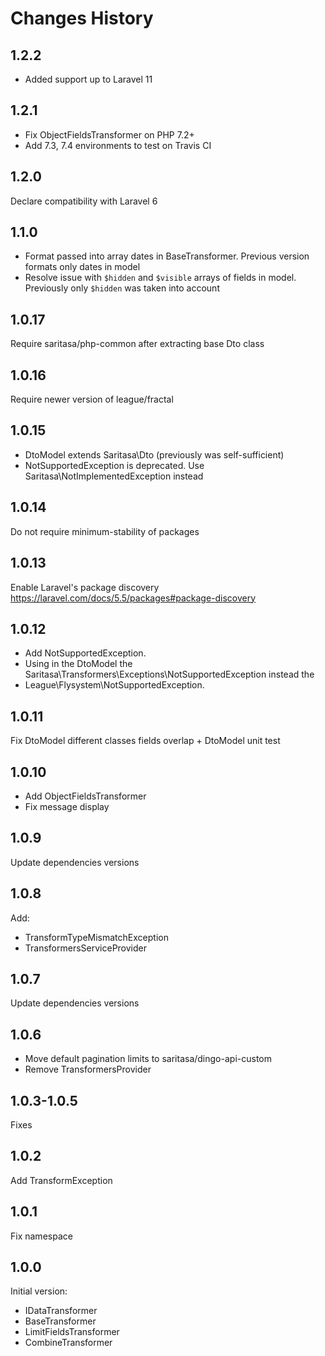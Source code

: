 # Changes History

1.2.2
------
- Added support up to Laravel 11

1.2.1
------
- Fix ObjectFieldsTransformer on PHP 7.2+
- Add 7.3, 7.4 environments to test on Travis CI

1.2.0
------
Declare compatibility with Laravel 6

1.1.0
------
- Format passed into array dates in BaseTransformer. Previous version formats only dates in model
- Resolve issue with `$hidden` and `$visible` arrays of fields in model. Previously only `$hidden` was taken into account

1.0.17
------
Require saritasa/php-common after extracting base Dto class

1.0.16
------
Require newer version of league/fractal

1.0.15
------
- DtoModel extends Saritasa\Dto (previously was self-sufficient)
- NotSupportedException is deprecated. Use Saritasa\NotImplementedException instead

1.0.14
------
Do not require minimum-stability of packages

1.0.13
------
Enable Laravel's package discovery https://laravel.com/docs/5.5/packages#package-discovery

1.0.12
------
- Add NotSupportedException.
- Using in the DtoModel the Saritasa\Transformers\Exceptions\NotSupportedException instead the
- League\Flysystem\NotSupportedException.

1.0.11
------
Fix DtoModel different classes fields overlap + DtoModel unit test

1.0.10
------
- Add ObjectFieldsTransformer
- Fix message display

1.0.9
-----
Update dependencies versions

1.0.8
-----
Add:
- TransformTypeMismatchException
- TransformersServiceProvider

1.0.7
-----
Update dependencies versions

1.0.6
-----
- Move default pagination limits to saritasa/dingo-api-custom
- Remove TransformersProvider

1.0.3-1.0.5
-----
Fixes

1.0.2
-----
Add TransformException

1.0.1
-----
Fix namespace

1.0.0
-----
Initial version:
- IDataTransformer
- BaseTransformer
- LimitFieldsTransformer
- CombineTransformer
